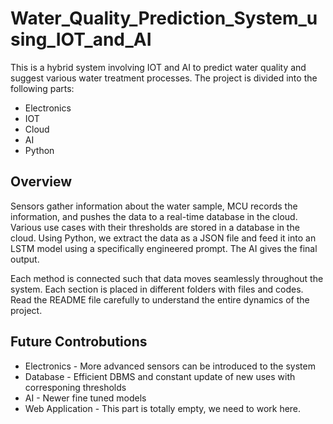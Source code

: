 # Water_Quality_Prediction_System_using_IOT_and_AI

This is a hybrid system involving IOT and AI to predict water quality and suggest various water treatment processes. The project is divided into the following parts:

- Electronics
- IOT
- Cloud
- AI
- Python

## Overview

Sensors gather information about the water sample, MCU records the information, and pushes the data to a real-time database in the cloud. Various use cases with their thresholds are stored in a database in the cloud. Using Python, we extract the data as a JSON file and feed it into an LSTM model using a specifically engineered prompt. The AI gives the final output.

Each method is connected such that data moves seamlessly throughout the system. Each section is placed in different folders with files and codes. Read the README file carefully to understand the entire dynamics of the project.

## Future Controbutions

- Electronics - More advanced sensors can be introduced to the system
- Database - Efficient DBMS and constant update of new uses with corresponing thresholds
- AI - Newer fine tuned models
- Web Application - This part is totally empty, we need to work here.
